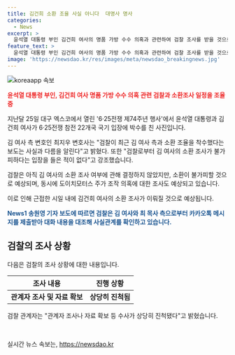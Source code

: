 ```yaml
---
title: 김건희 소환 조율 사실 아니다  대명사 명사
categories:
  - News
excerpt: >
  윤석열 대통령 부인 김건희 여사의 명품 가방 수수 의혹과 관련하여 검찰 조사를 받을 것으로 전망되지만, 김 여사 측 변호인은 검찰이 소환 조율을 착수했다는 보도를 부인하고 있다. 또한, 윤 대통령실 행정관의 조사와 함께 도이치모터스 주가조작 의혹도 함께 조사될 전망이다. 이에 대한 검찰의 관련 사항은 아직 결정되지 않았지만, 소환 조사가 불가피할 것으로 예상되고 있다.
feature_text: >
  윤석열 대통령 부인 김건희 여사의 명품 가방 수수 의혹과 관련하여 검찰 조사를 받을 것으로 전망되지만, 김 여사 측 변호인은 검찰이 소환 조율을 착수했다는 보도를 부인하고 있다. 또한, 윤 대통령실 행정관의 조사와 함께 도이치모터스 주가조작 의혹도 함께 조사될 전망이다. 이에 대한 검찰의 관련 사항은 아직 결정되지 않았지만, 소환 조사가 불가피할 것으로 예상되고 있다.
image: 'https://newsdao.kr/res/images/meta/newsdao_breakingnews.jpg'
---
```


<p><img src="https://newsdao.kr/res/images/meta/newsdao_breakingnews.jpg" alt="koreaapp 속보" /></p>

<p><b><span style="color: #ee2323;">윤석열 대통령 부인, 김건희 여사 명품 가방 수수 의혹 관련 검찰과 소환조사 일정을 조율 중</span></b></p>

<p>지난달 25일 대구 엑스코에서 열린 '6·25전쟁 제74주년 행사'에서 윤석열 대통령과 김건희 여사가 6·25전쟁 참전 22개국 국기 입장에 박수를 친 사진입니다.</p>

<p>김 여사 측 변호인 최지우 변호사는 "검찰이 최근 김 여사 측과 소환 조율을 착수했다는 보도는 사실과 다름을 알린다"고 밝혔다. 또한 "검찰로부터 김 여사의 소환 조사가 불가피하다는 입장을 들은 적이 없다"고 강조했습니다. </p>

<p>검찰은 아직 김 여사의 소환 조사 여부에 관해 결정하지 않았지만, 소환이 불가피할 것으로 예상되며, 동시에 도이치모터스 주가 조작 의혹에 대한 조사도 예상되고 있습니다.</p>

<p>이로 인해 근접한 시일 내에 김건희 여사의 소환 조사가 이뤄질 것으로 예상됩니다.</p>

<p><b><span style="color: #1a5490;">News1 송원영 기자 보도에 따르면 검찰은 김 여사와 최 목사 측으로부터 카카오톡 메시지를 제출받아 대화 내용을 대조해 사실관계를 확인하고 있습니다.</span></b></p>

<h2 data-ke-size="size26">검찰의 조사 상황</h2> 

<p>다음은 검찰의 조사 상황에 대한 내용입니다.</p>

<table>
    <thead>
        <tr>
            <th style="text-align: center;"><b>조사 내용</b></th>
            <th style="text-align: center;"><b>진행 상황</b></th>
        </tr>
    </thead>
    <tbody>
        <tr>
            <td style="text-align: center;"><b>관계자 조사 및 자료 확보</b></td>
            <td style="text-align: center;"><b>상당히 진척됨</b></td>
        </tr>
    </tbody>
</table>

<p>검찰 관계자는 "관계자 조사나 자료 확보 등 수사가 상당히 진척됐다"고 밝혔습니다.</p>

<p data-ke-size="size16">&nbsp;</p>
실시간 뉴스 속보는, <a href="https://newsdao.kr" rel="dofollow">https://newsdao.kr</a>


